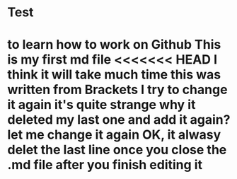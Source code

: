 Test
====

to learn how to work on Github
This is my first md file
<<<<<<< HEAD
I think it will take much time
this was written from Brackets
I try to change it again
it's quite strange
why it deleted my last one and add it again?
let me change it again
OK, it alwasy delet the last line once you close the .md file after you finish editing it
====
